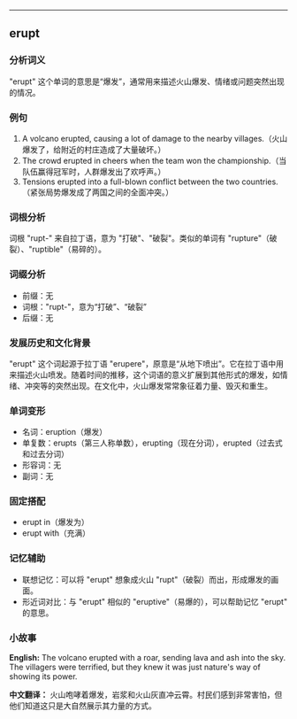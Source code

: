 
---------------
## erupt
### 分析词义
"erupt" 这个单词的意思是“爆发”，通常用来描述火山爆发、情绪或问题突然出现的情况。

### 例句
1. A volcano erupted, causing a lot of damage to the nearby villages.（火山爆发了，给附近的村庄造成了大量破坏。）
2. The crowd erupted in cheers when the team won the championship.（当队伍赢得冠军时，人群爆发出了欢呼声。）
3. Tensions erupted into a full-blown conflict between the two countries.（紧张局势爆发成了两国之间的全面冲突。）

### 词根分析
词根 "rupt-" 来自拉丁语，意为 "打破"、"破裂"。类似的单词有 "rupture"（破裂）、"ruptible"（易碎的）。

### 词缀分析
- 前缀：无
- 词根："rupt-"，意为“打破”、“破裂”
- 后缀：无

### 发展历史和文化背景
"erupt" 这个词起源于拉丁语 "erupere"，原意是“从地下喷出”。它在拉丁语中用来描述火山喷发。随着时间的推移，这个词语的意义扩展到其他形式的爆发，如情绪、冲突等的突然出现。在文化中，火山爆发常常象征着力量、毁灭和重生。

### 单词变形
- 名词：eruption（爆发）
- 单复数：erupts（第三人称单数），erupting（现在分词），erupted（过去式和过去分词）
- 形容词：无
- 副词：无

### 固定搭配
- erupt in（爆发为）
- erupt with（充满）

### 记忆辅助
- 联想记忆：可以将 "erupt" 想象成火山 "rupt"（破裂）而出，形成爆发的画面。
- 形近词对比：与 "erupt" 相似的 "eruptive"（易爆的），可以帮助记忆 "erupt" 的意思。

### 小故事
**English:**
The volcano erupted with a roar, sending lava and ash into the sky. The villagers were terrified, but they knew it was just nature's way of showing its power.

**中文翻译：**
火山咆哮着爆发，岩浆和火山灰直冲云霄。村民们感到非常害怕，但他们知道这只是大自然展示其力量的方式。

